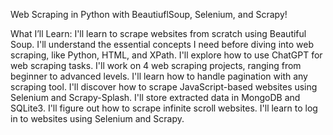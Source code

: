 Web Scraping in Python with BeautiuflSoup, Selenium, and Scrapy!




What I’ll Learn:
I'll learn to scrape websites from scratch using Beautiful Soup.
I'll understand the essential concepts I need before diving into web scraping, like Python, HTML, and XPath.
I'll explore how to use ChatGPT for web scraping tasks.
I'll work on 4 web scraping projects, ranging from beginner to advanced levels.
I'll learn how to handle pagination with any scraping tool.
I'll discover how to scrape JavaScript-based websites using Selenium and Scrapy-Splash.
I'll store extracted data in MongoDB and SQLite3.
I'll figure out how to scrape infinite scroll websites.
I'll learn to log in to websites using Selenium and Scrapy.

